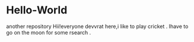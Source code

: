 # Hello-World
another repository
Hii!everyone
devvrat here,i like to play cricket .
Ihave to go on the moon for some rsearch .

